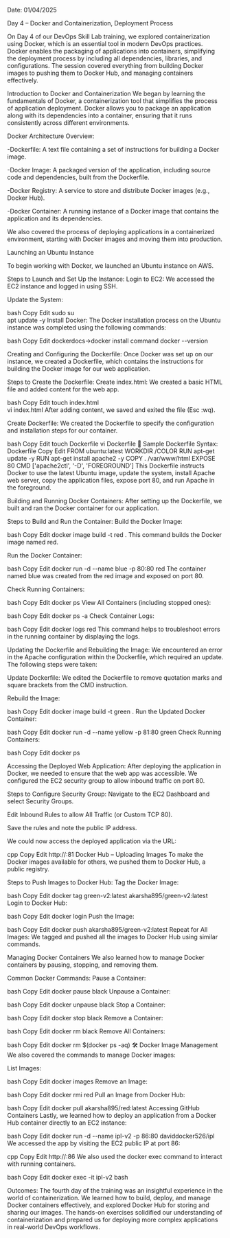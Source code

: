 Date: 01/04/2025

Day 4 – Docker and Containerization, Deployment Process

On Day 4 of our DevOps Skill Lab training, we explored containerization using Docker, which is an essential tool in modern DevOps practices. Docker enables the packaging of applications into containers, simplifying the deployment process by including all dependencies, libraries, and configurations. The session covered everything from building Docker images to pushing them to Docker Hub, and managing containers effectively.


Introduction to Docker and Containerization
We began by learning the fundamentals of Docker, a containerization tool that simplifies the process of application deployment. Docker allows you to package an application along with its dependencies into a container, ensuring that it runs consistently across different environments.

Docker Architecture Overview:

-Dockerfile: A text file containing a set of instructions for building a Docker image.

-Docker Image: A packaged version of the application, including source code and dependencies, built from the Dockerfile.

-Docker Registry: A service to store and distribute Docker images (e.g., Docker Hub).

-Docker Container: A running instance of a Docker image that contains the application and its dependencies.

We also covered the process of deploying applications in a containerized environment, starting with Docker images and moving them into production.


Launching an Ubuntu Instance

To begin working with Docker, we launched an Ubuntu instance on AWS.

Steps to Launch and Set Up the Instance:
Login to EC2: We accessed the EC2 instance and logged in using SSH.

Update the System:

bash
Copy
Edit
sudo su  
apt update -y
Install Docker: The Docker installation process on the Ubuntu instance was completed using the following commands:

bash
Copy
Edit
dockerdocs->docker install command
docker --version

Creating and Configuring the Dockerfile:
Once Docker was set up on our instance, we created a Dockerfile, which contains the instructions for building the Docker image for our web application.

Steps to Create the Dockerfile:
Create index.html: We created a basic HTML file and added content for the web app.

bash
Copy
Edit
touch index.html  
vi index.html
After adding content, we saved and exited the file (Esc :wq).

Create Dockerfile: We created the Dockerfile to specify the configuration and installation steps for our container.

bash
Copy
Edit
touch Dockerfile
vi Dockerfile
🔧 Sample Dockerfile Syntax:
Dockerfile
Copy
Edit
FROM ubuntu:latest
WORKDIR /COLOR
RUN apt-get update -y
RUN apt-get install apache2 -y
COPY . /var/www/html
EXPOSE 80
CMD ['apache2ctl', '-D', 'FOREGROUND']
This Dockerfile instructs Docker to use the latest Ubuntu image, update the system, install Apache web server, copy the application files, expose port 80, and run Apache in the foreground.

Building and Running Docker Containers:
After setting up the Dockerfile, we built and ran the Docker container for our application.

Steps to Build and Run the Container:
Build the Docker Image:

bash
Copy
Edit
docker image build -t red .
This command builds the Docker image named red.

Run the Docker Container:

bash
Copy
Edit
docker run -d --name blue -p 80:80 red
The container named blue was created from the red image and exposed on port 80.

Check Running Containers:

bash
Copy
Edit
docker ps
View All Containers (including stopped ones):

bash
Copy
Edit
docker ps -a
Check Container Logs:

bash
Copy
Edit
docker logs red
This command helps to troubleshoot errors in the running container by displaying the logs.

Updating the Dockerfile and Rebuilding the Image:
We encountered an error in the Apache configuration within the Dockerfile, which required an update. The following steps were taken:

Update Dockerfile: We edited the Dockerfile to remove quotation marks and square brackets from the CMD instruction.

Rebuild the Image:

bash
Copy
Edit
docker image build -t green .
Run the Updated Docker Container:

bash
Copy
Edit
docker run -d --name yellow -p 81:80 green
Check Running Containers:

bash
Copy
Edit
docker ps


Accessing the Deployed Web Application:
After deploying the application in Docker, we needed to ensure that the web app was accessible. We configured the EC2 security group to allow inbound traffic on port 80.

Steps to Configure Security Group:
Navigate to the EC2 Dashboard and select Security Groups.

Edit Inbound Rules to allow All Traffic (or Custom TCP 80).

Save the rules and note the public IP address.

We could now access the deployed application via the URL:

cpp
Copy
Edit
http://<Public-IP>:81
 Docker Hub – Uploading Images
To make the Docker images available for others, we pushed them to Docker Hub, a public registry.

Steps to Push Images to Docker Hub:
Tag the Docker Image:

bash
Copy
Edit
docker tag green-v2:latest akarsha895/green-v2:latest
Login to Docker Hub:

bash
Copy
Edit
docker login
Push the Image:

bash
Copy
Edit
docker push akarsha895/green-v2:latest
Repeat for All Images: We tagged and pushed all the images to Docker Hub using similar commands.

Managing Docker Containers
We also learned how to manage Docker containers by pausing, stopping, and removing them.

Common Docker Commands:
Pause a Container:

bash
Copy
Edit
docker pause black
Unpause a Container:

bash
Copy
Edit
docker unpause black
Stop a Container:

bash
Copy
Edit
docker stop black
Remove a Container:

bash
Copy
Edit
docker rm black
Remove All Containers:

bash
Copy
Edit
docker rm $(docker ps -aq)
🛠 Docker Image Management
We also covered the commands to manage Docker images:

List Images:

bash
Copy
Edit
docker images
Remove an Image:

bash
Copy
Edit
docker rmi red
Pull an Image from Docker Hub:

bash
Copy
Edit
docker pull akarsha895/red:latest
Accessing GitHub Containers
Lastly, we learned how to deploy an application from a Docker Hub container directly to an EC2 instance:

bash
Copy
Edit
docker run -d --name ipl-v2 -p 86:80 daviddocker526/ipl
We accessed the app by visiting the EC2 public IP at port 86:

cpp
Copy
Edit
http://<Public-IP>:86
We also used the docker exec command to interact with running containers.

bash
Copy
Edit
docker exec -it ipl-v2 bash


Outcomes:
The fourth day of the training was an insightful experience in the world of containerization. We learned how to build, deploy, and manage Docker containers effectively, and explored Docker Hub for storing and sharing our images. The hands-on exercises solidified our understanding of containerization and prepared us for deploying more complex applications in real-world DevOps workflows.


